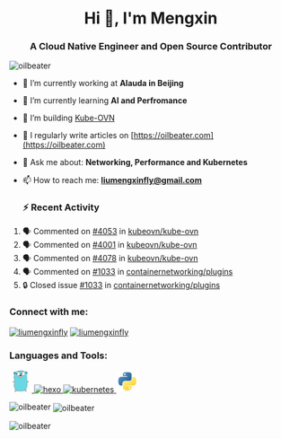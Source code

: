 <h1 align="center">Hi 👋, I'm Mengxin</h1>
<h3 align="center">A Cloud Native Engineer and Open Source Contributor</h3>

<p align="left"> <img src="https://komarev.com/ghpvc/?username=oilbeater&label=Profile%20views&color=0e75b6&style=flat" alt="oilbeater" /> </p>

- 🔭 I’m currently working at **Alauda in Beijing**

- 🌱 I’m currently learning **AI and Perfromance**

- 👯 I’m building [Kube-OVN](https://github.com/kubeovn/kube-ovn)

- 📝 I regularly write articles on [https://oilbeater.com](https://oilbeater.com)

- 💬 Ask me about: **Networking, Performance and Kubernetes**

- 📫 How to reach me: **liumengxinfly@gmail.com**

  ### :zap: Recent Activity

<!--START_SECTION:activity-->
1. 🗣 Commented on [#4053](https://github.com/kubeovn/kube-ovn/issues/4053#issuecomment-2132691848) in [kubeovn/kube-ovn](https://github.com/kubeovn/kube-ovn)
2. 🗣 Commented on [#4001](https://github.com/kubeovn/kube-ovn/issues/4001#issuecomment-2132673738) in [kubeovn/kube-ovn](https://github.com/kubeovn/kube-ovn)
3. 🗣 Commented on [#4078](https://github.com/kubeovn/kube-ovn/issues/4078#issuecomment-2132663997) in [kubeovn/kube-ovn](https://github.com/kubeovn/kube-ovn)
4. 🗣 Commented on [#1033](https://github.com/containernetworking/plugins/issues/1033#issuecomment-2128351236) in [containernetworking/plugins](https://github.com/containernetworking/plugins)
5. 🔒 Closed issue [#1033](https://github.com/containernetworking/plugins/issues/1033) in [containernetworking/plugins](https://github.com/containernetworking/plugins)
<!--END_SECTION:activity-->

<h3 align="left">Connect with me:</h3>
<p align="left">
<a href="https://twitter.com/liumengxinfly" target="blank"><img align="center" src="https://raw.githubusercontent.com/rahuldkjain/github-profile-readme-generator/master/src/images/icons/Social/twitter.svg" alt="liumengxinfly" height="30" width="40" /></a>
<a href="https://linkedin.com/in/liumengxinfly" target="blank"><img align="center" src="https://raw.githubusercontent.com/rahuldkjain/github-profile-readme-generator/master/src/images/icons/Social/linked-in-alt.svg" alt="liumengxinfly" height="30" width="40" /></a>
</p>

<h3 align="left">Languages and Tools:</h3>
<p align="left"> <a href="https://golang.org" target="_blank" rel="noreferrer"> <img src="https://raw.githubusercontent.com/devicons/devicon/master/icons/go/go-original.svg" alt="go" width="40" height="40"/> </a> <a href="hexo.io/" target="_blank" rel="noreferrer"> <img src="https://www.vectorlogo.zone/logos/hexoio/hexoio-icon.svg" alt="hexo" width="40" height="40"/> </a> <a href="https://kubernetes.io" target="_blank" rel="noreferrer"> <img src="https://www.vectorlogo.zone/logos/kubernetes/kubernetes-icon.svg" alt="kubernetes" width="40" height="40"/> </a> <a href="https://www.python.org" target="_blank" rel="noreferrer"> <img src="https://raw.githubusercontent.com/devicons/devicon/master/icons/python/python-original.svg" alt="python" width="40" height="40"/> </a> </p>

<p><img align="left" src="https://github-readme-stats.vercel.app/api/top-langs?username=oilbeater&show_icons=true&locale=en&layout=compact" alt="oilbeater" /></p>

<p>&nbsp;<img align="center" src="https://github-readme-stats.vercel.app/api?username=oilbeater&show_icons=true&locale=en" alt="oilbeater" /></p>

<p><img align="center" src="https://github-readme-streak-stats.herokuapp.com/?user=oilbeater&" alt="oilbeater" /></p>
